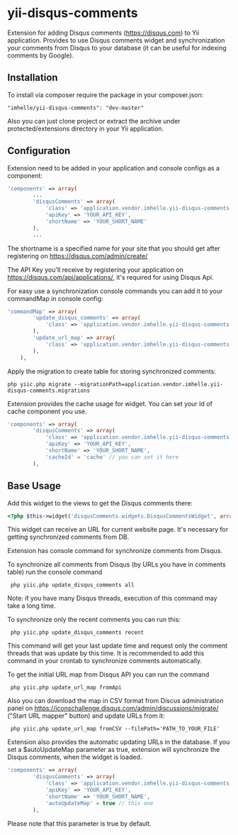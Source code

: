 # yii-disqus-comments
Extension for adding Disqus comments (https://disqus.com) to Yii application.
Provides to use Disqus comments widget and synchronization your comments from Disqus to your database (it can be useful for indexing comments by Google).

## Installation

To install via composer require the package in your composer.json:
```
"imhelle/yii-disqus-comments": "dev-master"
```

Also you can just clone project or extract the archive under protected/extensions directory in your Yii application.

## Configuration
Extension need to be added in your application and console configs as a component:
```php
'components' => array(
        ...
        'disqusComments' => array(
            'class' => 'application.vendor.imhelle.yii-disqus-comments.EDisqusComments', // or "ext.yii-disqus-comments.EDisqusComments" if you install it in extension folder.
            'apiKey' => 'YOUR_API_KEY',
            'shortName' => 'YOUR_SHORT_NAME'
        ),
        ...
```
The shortname is a specified name for your site that you should get after registering on https://disqus.com/admin/create/

The API Key you'll receive by registering your application on https://disqus.com/api/applications/, it's required for using Disqus Api.

For easy use a synchronization console commands you can add it to your commandMap in console config:
```php
'commandMap' => array(
        'update_disqus_comments' => array(
            'class' => 'application.vendor.imhelle.yii-disqus-comments.commands.UpdateDisqusComments'
        ),
        'update_url_map' => array(
            'class' => 'application.vendor.imhelle.yii-disqus-comments.commands.UpdateUrlMap'
        ),
    ),
```
Apply the migration to create table for storing synchronized comments:
```
php yiic.php migrate --migrationPath=application.vendor.imhelle.yii-disqus-comments.migrations
```
Extension provides the cache usage for widget.
You can set your Id of cache component you use. 
```php
'components' => array(
        'disqusComments' => array(
            'class' => 'application.vendor.imhelle.yii-disqus-comments.EDisqusComments',
            'apiKey' => 'YOUR_API_KEY',
            'shortName' => 'YOUR_SHORT_NAME',
            'cacheId' = 'cache' // you can set it here
        ),
```

## Base Usage
Add this widget to the views to get the Disqus comments there:
```php
<?php $this->widget('disqusComments.widgets.DisqusCommentsWidget', array('pageUrl' => $pageUrl)); ?>
```
This widget can receive an URL for current website page. It's necessary for getting synchronized comments from DB.

Extension has console command for synchronize comments from Disqus.

To synchronize all comments from Disqus (by URLs you have in comments table) run the console command
```
 php yiic.php update_disqus_comments all
```
Note: if you have many Disqus threads, execution of this command may take a long time.

To synchronize only the recent comments you can run this:
```
 php yiic.php update_disqus_comments recent
```
This command will get your last update time and request only the comment threads that was update by this time.
It is recommended to add this command in your crontab to synchronize comments automatically. 

To get the initial URL map from Disqus API you can run the command 
```
 php yiic.php update_url_map fromApi
```

Also you can download the map in CSV format from Discus administration panel on https://iconschallenge.disqus.com/admin/discussions/migrate/ ("Start URL mapper" button) and update URLs from it:
```
 php yiic.php update_url_map fromCSV --filePath='PATH_TO_YOUR_FILE'
```

Extension also provides the automatic updating URLs in the database. If you set a $autoUpdateMap parameter as true, extension will synchronize the Disqus comments, when the widget is loaded.
```php
'components' => array(
        'disqusComments' => array(
            'class' => 'application.vendor.imhelle.yii-disqus-comments.EDisqusComments',
            'apiKey' => 'YOUR_API_KEY',
            'shortName' => 'YOUR_SHORT_NAME',
            'autoUpdateMap' = true // this one
        ),
```
Please note that this parameter is true by default.

